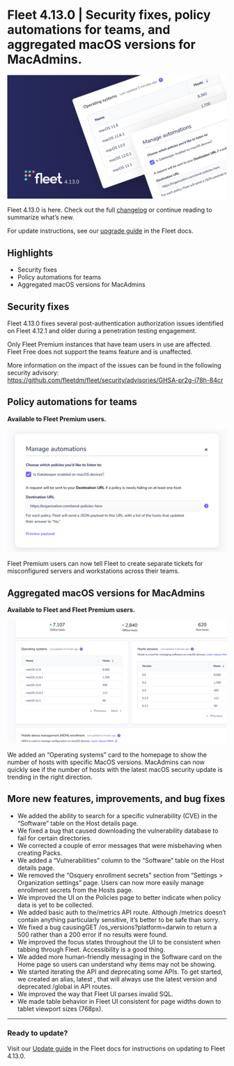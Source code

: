 # Fleet 4.13.0 | Security fixes, policy automations for teams, and aggregated macOS versions for MacAdmins.

![Fleet 4.13.0](../website/assets/images/articles/fleet-4.13.0-cover-800x450@2x.png)

Fleet 4.13.0 is here. Check out the full [changelog](https://github.com/fleetdm/fleet/releases/tag/fleet-v4.13.0) or continue reading to summarize what’s new.

For update instructions, see our [upgrade guide](https://fleetdm.com/docs/deploying/upgrading-fleet) in the Fleet docs.

## Highlights
- Security fixes
- Policy automations for teams
- Aggregated macOS versions for MacAdmins

## Security fixes

Fleet 4.13.0 fixes several post-authentication authorization issues identified on Fleet 4.12.1 and older during a penetration testing engagement.

Only Fleet Premium instances that have team users in use are affected. Fleet Free does not support the teams feature and is unaffected.

More information on the impact of the issues can be found in the following security advisory: https://github.com/fleetdm/fleet/security/advisories/GHSA-pr2g-j78h-84cr

## Policy automations for teams

**Available to Fleet Premium users.**

![Manage automations](../website/assets/images/articles/fleet-4.13.0-1-800x450@2x.png)

Fleet Premium users can now tell Fleet to create separate tickets for misconfigured servers and workstations across their teams.

## Aggregated macOS versions for MacAdmins

**Available to Fleet and Fleet Premium users.**

![Aggregated macOS versions for MacAdmins](../website/assets/images/articles/fleet-4.13.0-2-800x450@2x.png)

We added an “Operating systems” card to the homepage to show the number of hosts with specific MacOS versions. MacAdmins can now quickly see if the number of hosts with the latest macOS security update is trending in the right direction.

## More new features, improvements, and bug fixes

- We added the ability to search for a specific vulnerability (CVE) in the “Software” table on the Host details page.
- We fixed a bug that caused downloading the vulnerability database to fail for certain directories.
- We corrected a couple of error messages that were misbehaving when creating Packs.
- We added a “Vulnerabilities” column to the “Software” table on the Host details page.
- We removed the “Osquery enrollment secrets” section from “Settings > Organization settings” page. Users can now more easily manage enrollment secrets from the Hosts page.
- We improved the UI on the Policies page to better indicate when policy data is yet to be collected.
- We added basic auth to the/metrics API route. Although /metrics doesn’t contain anything particularly sensitive, it’s better to be safe than sorry.
- We fixed a bug causingGET /os_versions?platform=darwin to return a 500 rather than a 200 error if no results were found.
- We improved the focus states throughout the UI to be consistent when tabbing through Fleet. Accessibility is a good thing.
- We added more human-friendly messaging in the Software card on the Home page so users can understand why items may not be showing.
- We started iterating the API and deprecating some APIs. To get started, we created an alias, latest , that will always use the latest version and deprecated /global in API routes.
- We improved the way that Fleet UI parses invalid SQL.
- We made table behavior in Fleet UI consistent for page widths down to tablet viewport sizes (768px).

---

### Ready to update?

Visit our [Update guide](https://fleetdm.com/docs/deploying/upgrading-fleet) in the Fleet docs for instructions on updating to Fleet 4.13.0.

<meta name="category" value="releases">
<meta name="authorFullName" value="Fleet">
<meta name="authorGitHubUsername" value="fleetdm">
<meta name="publishedOn" value="2022-04-19">
<meta name="articleTitle" value="Fleet 4.13.0 | Security fixes, policy automations for teams, and aggregated macOS versions for MacAdmins.">
<meta name="articleImageUrl" value="../website/assets/images/articles/fleet-4.13.0-cover-1600x900@2x.jpg">